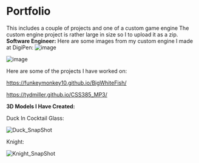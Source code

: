 # Portfolio
This includes a couple of projects and one of a custom game engine
The custom engine project is rather large in size so I to upload it as a zip.
**Software Engineer:**
Here are some images from my custom engine I made at DigiPen:
![image](https://github.com/tydmiller/Portfolio/assets/70169338/9c00b695-8bd8-4337-85d2-16552f3c7125)

![image](https://github.com/tydmiller/Portfolio/assets/70169338/26c74675-9e25-491a-b114-7a75fd2c168e)

Here are some of the projects I have worked on:

https://funkeymonkey10.github.io/BigWhiteFish/

https://tydmiller.github.io/CSS385_MP3/

**3D Models I Have Created:**

Duck In Cocktail Glass:

![Duck_SnapShot](https://github.com/tydmiller/Portfolio/assets/70169338/5d6fa22b-cbb7-44f6-9c6b-87693fa1262e)

Knight:

![Knight_SnapShot](https://github.com/tydmiller/Portfolio/assets/70169338/9f97a4e6-0a72-473f-8878-b67db7ca9d68)
